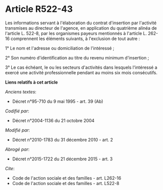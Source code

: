 # Article R522-43

Les informations servant à l'élaboration du contrat d'insertion par l'activité transmises au directeur de l'agence, en
application du quatrième alinéa de l'article L. 522-8, par les organismes payeurs mentionnés à l'article L. 262-16
comprennent les éléments suivants, à l'exclusion de tout autre : 

1° Le nom et l'adresse ou domiciliation de l'intéressé ; 

2° Son numéro d'identification au titre du revenu minimum d'insertion ; 

3° Le cas échéant, le ou les secteurs d'activités dans lesquels l'intéressé a exercé une activité professionnelle pendant au
moins six mois consécutifs.

**Liens relatifs à cet article**

_Anciens textes_:

  - Décret n°95-710 du 9 mai 1995 - art. 39 (Ab)

_Codifié par_:

  - Décret n°2004-1136 du 21 octobre 2004

_Modifié par_:

  - Décret n°2010-1783 du 31 décembre 2010 - art. 2

_Abrogé par_:

  - Décret n°2015-1722 du 21 décembre 2015 - art. 3

_Cite_:

  - Code de l'action sociale et des familles - art. L262-16
  - Code de l'action sociale et des familles - art. L522-8
